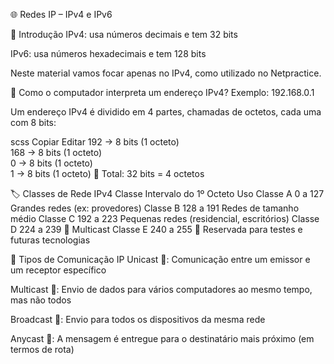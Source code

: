 🌐 Redes IP – IPv4 e IPv6

📌 Introdução
IPv4: usa números decimais e tem 32 bits

IPv6: usa números hexadecimais e tem 128 bits

Neste material vamos focar apenas no IPv4, como utilizado no Netpractice.

🧠 Como o computador interpreta um endereço IPv4?
Exemplo: 192.168.0.1

Um endereço IPv4 é dividido em 4 partes, chamadas de octetos, cada uma com 8 bits:

scss
Copiar
Editar
192 → 8 bits (1 octeto)  
168 → 8 bits (1 octeto)  
  0 → 8 bits (1 octeto)  
  1 → 8 bits (1 octeto)
🔢 Total: 32 bits = 4 octetos

🏷️ Classes de Rede IPv4
Classe	Intervalo do 1º Octeto	Uso
Classe A	0 a 127	Grandes redes (ex: provedores)
Classe B	128 a 191	Redes de tamanho médio
Classe C	192 a 223	Pequenas redes (residencial, escritórios)
Classe D	224 a 239	📡 Multicast
Classe E	240 a 255	🧪 Reservada para testes e futuras tecnologias

📡 Tipos de Comunicação IP
Unicast 🧍: Comunicação entre um emissor e um receptor específico

Multicast 👥: Envio de dados para vários computadores ao mesmo tempo, mas não todos

Broadcast 📢: Envio para todos os dispositivos da mesma rede

Anycast 📍: A mensagem é entregue para o destinatário mais próximo (em termos de rota)
